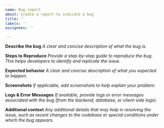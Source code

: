 ```yaml
---
name: Bug report
about: Create a report to indicate a bug
title: ''
labels: ''
assignees: ''

---
```


**Describe the bug**
*A clear and concise description of what the bug is.*

**Steps to Reproduce**
*Provide a step-by-step guide to reproduce the bug. This helps developers to identify and replicate the issue.*

**Expected behavior**
*A clear and concise description of what you expected to happen.*

**Screenshots**
*If applicable, add screenshots to help explain your problem.*

**Logs & Error Messages**
*If available, provide logs or error messages associated with the bug (from the backend, database, or client-side logs).*

**Additional context**
*Any additional details that may help in resolving the issue, such as recent changes to the codebase or special conditions under which the bug appears.*
